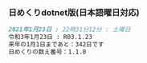 ### 日めくりdotnet版(日本語曜日対応)

```markdown
2021年1月23日 : 22時31分12分 : 土曜日
令和3年1月23日 : R03.1.23
来年の1月1日まであと：342日です
日めくりの数え番号：1.1.0
```

